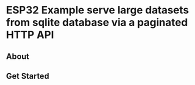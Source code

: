 # ESP32 Example serve large datasets from sqlite database via a paginated HTTP API 
## About


## Get Started
